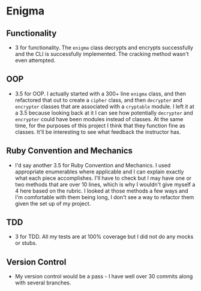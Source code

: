 # Enigma

## Functionality
- 3 for functionality. The `enigma` class decrypts and encrypts successfully and the CLI is successfully implemented. The cracking method wasn't even attempted.

## OOP
- 3.5 for OOP. I actually started with a 300+ line `enigma` class, and then refactored that out to create a `cipher` class, and then `decrypter` and `encrypter` classes that are associated with a `cryptable` module. I left it at a 3.5 because looking back at it I can see how potentially `decrypter` and `encrypter` could have been modules instead of classes. At the same time, for the purposes of this project I think that they function fine as classes. It'll be interesting to see what feedback the instructor has.

## Ruby Convention and Mechanics
- I'd say another 3.5 for Ruby Convention and Mechanics. I used appropriate enumerables where applicable and I can explain exactly what each piece accomplishes. I'll have to check but I may have one or two methods that are over 10 lines, which is why I wouldn't give myself a 4 here based on the rubric. I looked at those methods a few ways and I'm comfortable with them being long, I don't see a way to refactor them given the set up of my project.

## TDD
- 3 for TDD. All my tests are at 100% coverage but I did not do any mocks or stubs.

## Version Control
- My version control would be a pass - I have well over 30 commits along with several branches.
